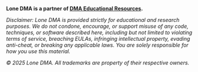 **Lone DMA is a partner of [DMA Educational Resources](https://github.com/dma-educational-resources).**

*Disclaimer: Lone DMA is provided strictly for educational and research purposes. We do not condone, encourage, or support misuse of any code, techniques, or software described here, including but not limited to violating terms of service, breaching EULAs, infringing intellectual property, evading anti-cheat, or breaking any applicable laws. You are solely responsible for how you use this material.*

*© 2025 Lone DMA. All trademarks are property of their respective owners.*
